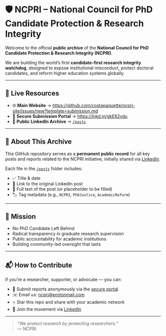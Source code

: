 # 🛡️ NCPRI – National Council for PhD Candidate Protection & Research Integrity

Welcome to the official **public archive** of the **National Council for PhD Candidate Protection & Research Integrity (NCPRI)**.

We are building the world’s first **candidate-first research integrity watchdog**, designed to expose institutional misconduct, protect doctoral candidates, and reform higher education systems globally.

---

## 🔗 Live Resources

- 🌐 **Main Website** → https://github.com/costapaquette/ncpri-site/issues/new?template=submission.md
- 🔐 **Secure Submission Portal** →  https://lnkd.in/gkE62vdu
- 📂 **Public LinkedIn Archive** → [`/posts`](https://github.com/costapaquette/ncpri-site/tree/main/posts)

---

## 📜 About This Archive

This GitHub repository serves as a **permanent public record** for all key posts and reports related to the NCPRI initiative, initially shared via [LinkedIn](https://www.linkedin.com/in/costa-arvanitis-913244123/).

Each file in the [`/posts`](./posts) folder includes:

- ✅ Title & date
- 🔗 Link to the original LinkedIn post
- 🧾 Full text of the post (or placeholder to be filled)
- 🏷️ Tag metadata (e.g., `NCPRI`, `PhDJustice`, `AcademicReform`)

---

## 🧭 Mission

- No PhD Candidate Left Behind  
- Radical transparency in graduate research supervision  
- Public accountability for academic institutions  
- Building community-led oversight that lasts

---

## 📬 How to Contribute

If you’re a researcher, supporter, or advocate — you can:

- 🔐 Submit reports anonymously via the [secure portal](https://ncpri.netlify.app/submit)
- ✉️ Email us: [ncpri@protonmail.com](mailto:ncpri@protonmail.com)
- ⭐ Star this repo and share with your academic network
- 🧠 Join the movement via [LinkedIn](https://www.linkedin.com/in/costa-arvanitis-913244123/)

---

> _“We protect research by protecting researchers.”_  
> — NCPRI

